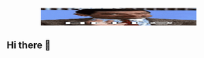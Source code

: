 <p align = "center">
  <img src = "https://github.com/Hariom1509/Hariom1509/blob/main/resources/bean.gif" width = "350" height = "40">
  </p>



## Hi there 👋

